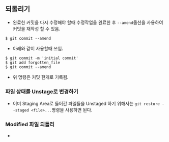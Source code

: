 ## 되돌리기
- 완료한 커밋을 다시 수정해야 할때 수정작업을 완료한 후 ```--amend```옵션을 사용하여 커밋을 재작성 할 수 있음.
```console
$ git commit --amend
```
- 아래와 같이 사용할때 쓰임.
```console
$ git commit -m 'initial commit'
$ git add forgotten_file
$ git commit --amend
```
- 위 명령은 커밋 한개로 기록됨.

### 파일 상태를 Unstage로 변경하기
- 이미 Staging Area로 들어간 파일들을 Unstaged 하기 위해서는 ```git restore --staged <file>...```명령을 사용하면 된다.

### Modified 파일 되돌리
- 